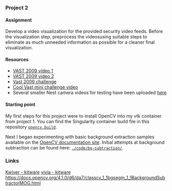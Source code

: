 ### Project 2

#### Assignment
Develop a video visualization for the provided security video feeds. Before
the visualization step, preprocess the videosusing suitable steps to eliminate
as much unneeded information as possible for a cleaner final visualization.

#### Resources
* [VAST 2009 video
  1](http://avida.cs.wright.edu/courses/CEG7560/VASTChallenge2009-M3-VIDEOPART1.mov)
* [VAST 2009 video
  2](http://avida.cs.wright.edu/courses/CEG7560/VASTChallenge2009-M3-VIDEOPART2.mov)
* [Vast 2009
  challenge](https://www.cs.umd.edu/hcil/varepository/VAST%20Challenge%202009/challenges/MC3%20-%20Video%20Analysis/)
* [Cool Vast mini challenge
  video](https://www.vis.uni-stuttgart.de/forschung/visual_analytics/visuelle_analyse_videostroeme/vast_challenge_2009/index.html)
* Several smaller Nest camera videos for testing have been uploaded
  [here](../master/videos)

#### Starting point
My first steps for this project were to install OpenCV into my vtk container
from project 1.  You can find the Singularity container build file in this
repository [`opencv.build`](../master/opencv.build).

Next I began experimenting with basic background extraction samples available on the
[OpenCV documentation
site](https://docs.opencv.org/4.1.0/db/d5c/tutorial_py_bg_subtraction.html).
Initial attempts at background subtraction can be found here:
[`./code/bg-subtraction/`](../master/code/bg-subtraction/).



### Links
[Kwiver - kitware](https://github.com/Kitware/kwiver)
[vivia - kitware](https://github.com/Kitware/vivia)
https://docs.opencv.org/4.1.0/d6/da7/classcv_1_1bgsegm_1_1BackgroundSubtractorMOG.html

